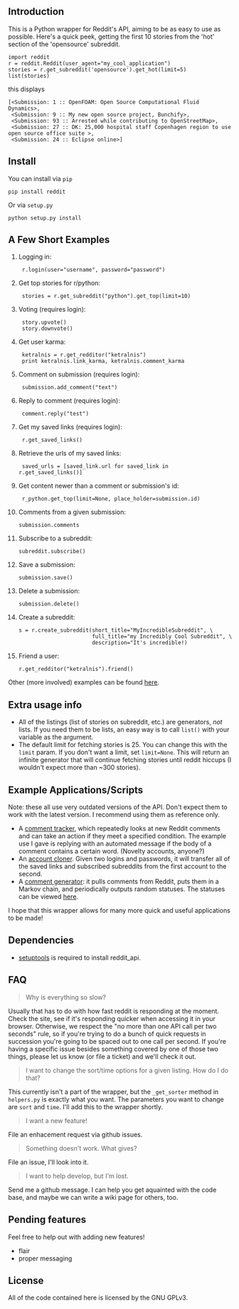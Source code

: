 Introduction
------------

This is a Python wrapper for Reddit's API, aiming to be as easy to use as possible. 
Here's a quick peek, getting the first 10 stories from the 'hot' section of the 'opensource' subreddit.

    import reddit
    r = reddit.Reddit(user_agent="my_cool_application")
    stories = r.get_subreddit('opensource').get_hot(limit=5)
    list(stories)

this displays

    [<Submission: 1 :: OpenFOAM: Open Source Computational Fluid Dynamics>,
     <Submission: 9 :: My new open source project, Bunchify>,
     <Submission: 93 :: Arrested while contributing to OpenStreetMap>,
     <Submission: 27 :: DK: 25,000 hospital staff Copenhagen region to use open source office suite >,
     <Submission: 24 :: Eclipse online>]


Install
-------
You can install via `pip` 

    pip install reddit

Or via `setup.py`

    python setup.py install


A Few Short Examples
--------------------

1. Logging in:

        r.login(user="username", password="password")

2. Get top stories for r/python:

        stories = r.get_subreddit("python").get_top(limit=10)

3. Voting (requires login):

        story.upvote()
        story.downvote()

4. Get user karma:

        ketralnis = r.get_redditor("ketralnis")
        print ketralnis.link_karma, ketralnis.comment_karma

5. Comment on submission (requires login):

        submission.add_comment("text")

6. Reply to comment (requires login):

        comment.reply("test")

7. Get my saved links (requires login):

        r.get_saved_links()

8. Retrieve the urls of my saved links:

        saved_urls = [saved_link.url for saved_link in r.get_saved_links()]

9. Get content newer than a comment or submission's id:

        r_python.get_top(limit=None, place_holder=submission.id)

10. Comments from a given submission:

        submission.comments

13. Subscribe to a subreddit:

        subreddit.subscribe()

13. Save a submission:

        submission.save()
        
13. Delete a submission:

        submission.delete()

14. Create a subreddit:

        s = r.create_subreddit(short_title="MyIncredibleSubreddit", \
                               full_title="my Incredibly Cool Subreddit", \
                               description="It's incredible!)

15. Friend a user:

        r.get_redditor("ketralnis").friend()

Other (more involved) examples can be found [here](http://www.github.com/mellort/reddit_api/blob/master/EXAMPLES.md).

Extra usage info
----------

* All of the listings (list of stories on subreddit, etc.) are
  generators, *not* lists. If you need them to be lists, an easy way is
    to call `list()` with your variable as the argument.
* The default limit for fetching stories is 25. You can change this with
  the `limit` param. If you don't want a limit, set `limit=None`. This
    will return an infinite generator that will continue fetching
    stories until reddit hiccups (I wouldn't expect more than ~300
    stories). 

Example Applications/Scripts
----------------------------

Note: these all use very outdated versions of the API. 
Don't expect them to work with the latest version.
I recommend using them as reference only.

* A [comment tracker](http://github.com/mellort/reddit_comment_tracker/blob/master/comment_tracker.py), which repeatedly looks at new Reddit comments and can take an action if they meet a specified condition. The example use I gave is replying with an automated message if the body of a comment contains a certain word. (Novelty accounts, anyone?)
* An [account cloner](http://github.com/mellort/reddit_account_cloner/blob/master/account_cloner.py). Given two logins and passwords, it will transfer all of the saved links and subscribed subreddits from the first account to the second.
* A [comment generator](http://github.com/mellort/reddit_comment_bot): it pulls comments from Reddit, puts them in a Markov chain, and periodically outputs random statuses. The statuses can be viewed [here](http://identi.ca/redditbot/all).

I hope that this wrapper allows for many more quick and useful applications to be made!

Dependencies
------------

* [setuptools](http://pypi.python.org/pypi/setuptools) is required to install reddit_api.

FAQ
------------

> Why is everything so slow?

Usually that has to do with how fast reddit is responding at the moment. Check
the site, see if it's responding quicker when accessing it in your browser.
Otherwise, we respect the "no more than one API call per two seconds" rule, so if you're trying to do a bunch of quick requests in succession you're going to be spaced out to one call per second. If you're having a specific issue besides something covered by one of those two things, please let us know (or file a ticket) and we'll check it out.

> I want to change the sort/time options for a given listing. How do I
> do that?

This currently isn't a part of the wrapper, but the `_get_sorter` method
in `helpers.py` is exactly what you want. The parameters you want to
change are `sort` and `time`. I'll add this to the wrapper shortly.

> I want a new feature!

File an enhacement request via github issues.

> Something doesn't work. What gives?

File an issue, I'll look into it.

> I want to help develop, but I'm lost. 

Send me a github message. I can help you get aquainted with the code
base, and maybe we can write a wiki page for others, too.

Pending features
----------------

Feel free to help out with adding new features!

* flair
* proper messaging


License
------------
All of the code contained here is licensed by the GNU GPLv3.

